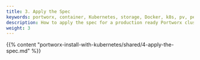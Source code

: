 ```yaml
---
title: 3. Apply the Spec
keywords: portworx, container, Kubernetes, storage, Docker, k8s, pv, persistent disk, gke, gce
description: How to apply the spec for a production ready Portworx cluster in a Google Kubernetes Engine (GKE).
weight: 3
---
```


{{% content "portworx-install-with-kubernetes/shared/4-apply-the-spec.md" %}}
